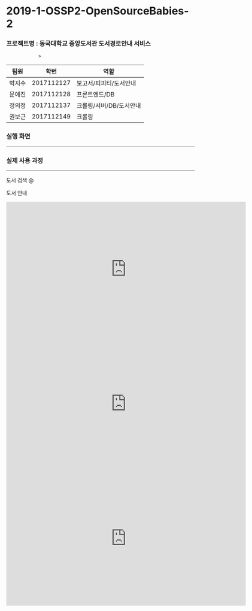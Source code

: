 # 2019-1-OSSP2-OpenSourceBabies-2



### 프로젝트명 : 동국대학교 중앙도서관 도서경로안내 서비스
                >

팀원 | 학번 | 역할 
------ | ------------- | ------------- 
박지수 | 2017112127 | 보고서/피피티/도서안내
문예진 | 2017112128 | 프론트엔드/DB 
정의정 | 2017112137 | 크롤링/서버/DB/도서안내
권보근 | 2017112149 | 크롤링


### 실행 화면
---------------------------------------------






### 실제 사용 과정
-----------------------------------------------
도서 검색
@[](https://www.youtube.com/watch?v=6C-BKN7NcAk)


도서 안내

<iframe width="640" height="360" src="https://www.youtube.com/watch?v=_wr3VPQGWNQ" frameborder="0" gesture="media" allowfullscreen=""></iframe>

<iframe width="640" height="360" src="https://www.youtube.com/watch?v=APeF-9oMVrY" frameborder="0" gesture="media" allowfullscreen=""></iframe>
<iframe width="640" height="360" src="https://www.youtube.com/watch?v=b7j_m4lMBo0" frameborder="0" gesture="media" allowfullscreen=""></iframe>
